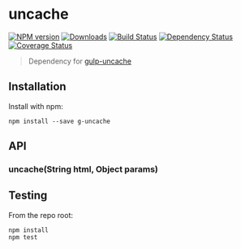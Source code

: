 # uncache
[![NPM version](https://badge.fury.io/js/g-uncache.svg)](http://badge.fury.io/js/g-uncache)
[![Downloads](http://img.shields.io/npm/dm/g-uncache.svg)](https://www.npmjs.org/package/g-uncache)
[![Build Status](https://travis-ci.org/elmccd/uncache.svg?branch=master)](https://travis-ci.org/elmccd/uncache)
[![Dependency Status](https://david-dm.org/elmccd/uncache.svg)](https://david-dm.org/elmccd/uncache)
[![Coverage Status](https://img.shields.io/coveralls/elmccd/uncache.svg)](https://coveralls.io/r/elmccd/uncache?branch=master)
> Dependency for [gulp-uncache](https://github.com/elmccd/gulp-uncache)

## Installation

Install with npm:

```
npm install --save g-uncache
```


## API

### uncache(String html, Object params)


## Testing

From the repo root:

```
npm install
npm test
```
